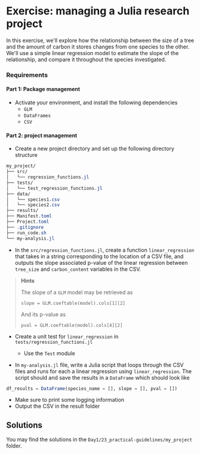 # Exercise: managing a Julia research project

In this exercise, we'll explore how the relationship between the size of a tree and the amount of carbon it stores changes from one species to the other. We'll use a simple linear regression model to estimate the slope of the relationship, and compare it throughout the species investigated.

### Requirements

#### Part 1: Package management

- Activate your environment, and install the following dependencies
  - `GLM`
  - `DataFrames`
  - `CSV`

#### Part 2: project management

- Create a new project directory and set up the following directory structure

```css
my_project/
├── src/
│   └── regression_functions.jl
├── tests/
│   └── test_regression_functions.jl
├── data/
│   └── species1.csv
│   └── species2.csv
├── results/
├── Manifest.toml
├── Project.toml
├── .gitignore
├── run_code.sh
└── my-analysis.jl
```

- In the `src/regression_functions.jl`, create a function `linear_regression` that takes in a string corresponding to the location of a CSV file, and outputs the slope associated p-value of the linear regression between `tree_size` and `carbon_content` variables in the CSV.

> **Hints**
> 
> The slope of a `GLM` model may be retrieved as   
>
> `slope = GLM.coeftable(model).cols[1][2]`
>
> And its p-value as 
> 
> `pval = GLM.coeftable(model).cols[4][2]`
    
> 
- Create a unit test for `linear_regression` in `tests/regression_functions.jl`
  - Use the `Test` module

- In `my-analysis.jl` file, write a Julia script that loops through the CSV files and runs for each a linear regression using `linear_regression`. The script should and save the results in a `DataFrame` which should look like 
```julia
df_results = DataFrame(species_name = [], slope = [], pval = [])
```
  - Make sure to print some logging information
  - Output the CSV in the result folder

## Solutions
You may find the solutions in the `Day1/23_practical-guidelines/my_project` folder.